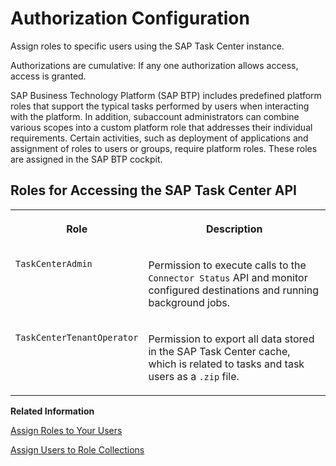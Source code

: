 <!-- loio75e41301c2904561ae9bd1f93917540e -->

# Authorization Configuration

Assign roles to specific users using the SAP Task Center instance.

Authorizations are cumulative: If any one authorization allows access, access is granted.

SAP Business Technology Platform \(SAP BTP\) includes predefined platform roles that support the typical tasks performed by users when interacting with the platform. In addition, subaccount administrators can combine various scopes into a custom platform role that addresses their individual requirements. Certain activities, such as deployment of applications and assignment of roles to users or groups, require platform roles. These roles are assigned in the SAP BTP cockpit.



## Roles for Accessing the SAP Task Center API


<table>
<tr>
<th valign="top">

Role



</th>
<th valign="top">

Description



</th>
</tr>
<tr>
<td valign="top">

`TaskCenterAdmin` 



</td>
<td valign="top">

Permission to execute calls to the `Connector Status` API and monitor configured destinations and running background jobs.



</td>
</tr>
<tr>
<td valign="top">

`TaskCenterTenantOperator` 



</td>
<td valign="top">

Permission to export all data stored in the SAP Task Center cache, which is related to tasks and task users as a `.zip` file.



</td>
</tr>
</table>

**Related Information**  


[Assign Roles to Your Users](assign-roles-to-your-users-7e081d8.md "To assign roles to users, you need to add roles to one or more role collections and then assign these role collections to your users.")

[Assign Users to Role Collections](https://help.sap.com/products/BTP/65de2977205c403bbc107264b8eccf4b/c5766765bda74ad59fe656977c8fa4d6.html?version=Cloud)

